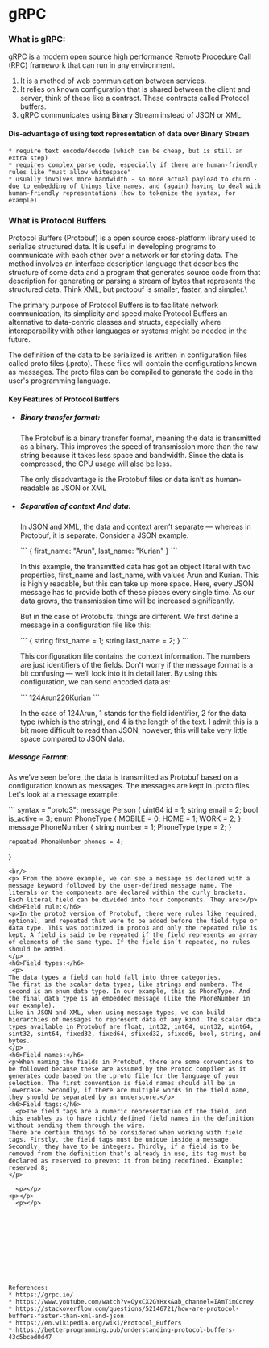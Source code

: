 # gRPC
### What is gRPC:
gRPC is a modern open source high performance Remote Procedure Call (RPC) framework that can run in any environment. 
1. It is a method of web communication between services. 
2. It relies on known configuration that is shared between the client and server, think of these like a contract. These contracts called Protocol buffers.
3. gRPC communicates using Binary Stream instead of JSON or XML.
  #### Dis-advantage of using text representation of data over Binary Stream
    * require text encode/decode (which can be cheap, but is still an extra step)
    * requires complex parse code, especially if there are human-friendly rules like "must allow whitespace"
    * usually involves more bandwidth - so more actual payload to churn - due to embedding of things like names, and (again) having to deal with human-friendly representations (how to tokenize the syntax, for example)
  
### What is Protocol Buffers
Protocol Buffers (Protobuf) is a open source cross-platform library used to serialize structured data. It is useful in developing programs to communicate with each other over a network or for storing data. The method involves an interface description language that describes the structure of some data and a program that generates source code from that description for generating or parsing a stream of bytes that represents the structured data. Think XML, but protobuf is smaller, faster, and simpler.\
 <p> The primary purpose of Protocol Buffers is to facilitate network communication, its simplicity and speed make Protocol Buffers an alternative to data-centric classes and structs, especially where interoperability with other languages or systems might be needed in the future. </p>
 <p> The definition of the data to be serialized is written in configuration files called proto files (.proto). These files will contain the configurations known as messages. The proto files can be compiled to generate the code in the user's programming language. <p>
  
#### Key Features of Protocol Buffers
  * <h5> Binary transfer format:</h5>
    <p> The Protobuf is a binary transfer format, meaning the data is transmitted as a binary. This improves the speed of transmission more than the raw string because it takes less space and bandwidth. Since the data is compressed, the CPU usage will also be less. </p>
    <p> The only disadvantage is the Protobuf files or data isn’t as human-readable as JSON or XML </p>
  * <h5> Separation of context And data:</h5>
    <p>In JSON and XML, the data and context aren’t separate — whereas in Protobuf, it is separate. Consider a JSON example.</p>
    ```
    {
    first_name: "Arun",
    last_name: "Kurian"
    }
    ```
    <p>In this example, the transmitted data has got an object literal with two properties, first_name and last_name, with values Arun and Kurian. This is highly readable, but this can take up more space. Here, every JSON message has to provide both of these pieces every single time. As our data grows, the transmission time will be increased significantly.</p>
    <p>But in the case of Protobufs, things are different. We first define a message in a configuration file like this:</p>
    ```
      {
        string first_name = 1;
        string last_name = 2;  
      }
    ```
    <p>This configuration file contains the context information. The numbers are just identifiers of the fields. Don't worry if the message format is a bit confusing — we’ll look into it in detail later. By using this configuration, we can send encoded data as: </p>
    ```
    124Arun226Kurian
    ```
    <p>In the case of 124Arun, 1 stands for the field identifier, 2 for the data type (which is the string), and 4 is the length of the text. I admit this is a bit more difficult to read than JSON; however, this will take very little space compared to JSON data.</p>
 <h5> Message Format:</h5>
<p>As we’ve seen before, the data is transmitted as Protobuf based on a configuration known as messages. The messages are kept in .proto files. Let's look at a message example:</p>
  ```
  syntax = "proto3";
  message Person {
    uint64 id = 1;
    string email = 2;
    bool is_active = 3;
    enum PhoneType {
      MOBILE = 0;
      HOME = 1;
      WORK = 2;
    }
     message PhoneNumber {
      string number = 1;
      PhoneType type = 2;
     }

    repeated PhoneNumber phones = 4;
  }
  ```
<br/>
<p> From the above example, we can see a message is declared with a message keyword followed by the user-defined message name. The literals or the components are declared within the curly brackets. Each literal field can be divided into four components. They are:</p>
<h6>Field rule:</h6>
<p>In the proto2 version of Protobuf, there were rules like required, optional, and repeated that were to be added before the field type or data type. This was optimized in proto3 and only the repeated rule is kept. A field is said to be repeated if the field represents an array of elements of the same type. If the field isn’t repeated, no rules should be added.
</p>
<h6>Field types:</h6>
   <p>
 The data types a field can hold fall into three categories.
The first is the scalar data types, like strings and numbers. The second is an enum data type. In our example, this is PhoneType. And the final data type is an embedded message (like the PhoneNumber in our example).
Like in JSON and XML, when using message types, we can build hierarchies of messages to represent data of any kind. The scalar data types available in Protobuf are float, int32, int64, uint32, uint64, sint32, sint64, fixed32, fixed64, sfixed32, sfixed6, bool, string, and bytes.
</p>
<h6>Field names:</h6>
<p>When naming the fields in Protobuf, there are some conventions to be followed because these are assumed by the Protoc compiler as it generates code based on the .proto file for the language of your selection. The first convention is field names should all be in lowercase. Secondly, if there are multiple words in the field name, they should be separated by an underscore.</p>
<h6>Field tags:</h6>
    <p>The field tags are a numeric representation of the field, and this enables us to have richly defined field names in the definition without sending them through the wire.
There are certain things to be considered when working with field tags. Firstly, the field tags must be unique inside a message. Secondly, they have to be integers. Thirdly, if a field is to be removed from the definition that’s already in use, its tag must be declared as reserved to prevent it from being redefined. Example: reserved 8;
</p>
 
    <p></p>
<p></p>
    <p></p>











References:
* https://grpc.io/
* https://www.youtube.com/watch?v=QyxCX2GYHxk&ab_channel=IAmTimCorey
* https://stackoverflow.com/questions/52146721/how-are-protocol-buffers-faster-than-xml-and-json
* https://en.wikipedia.org/wiki/Protocol_Buffers
* https://betterprogramming.pub/understanding-protocol-buffers-43c5bced0d47
